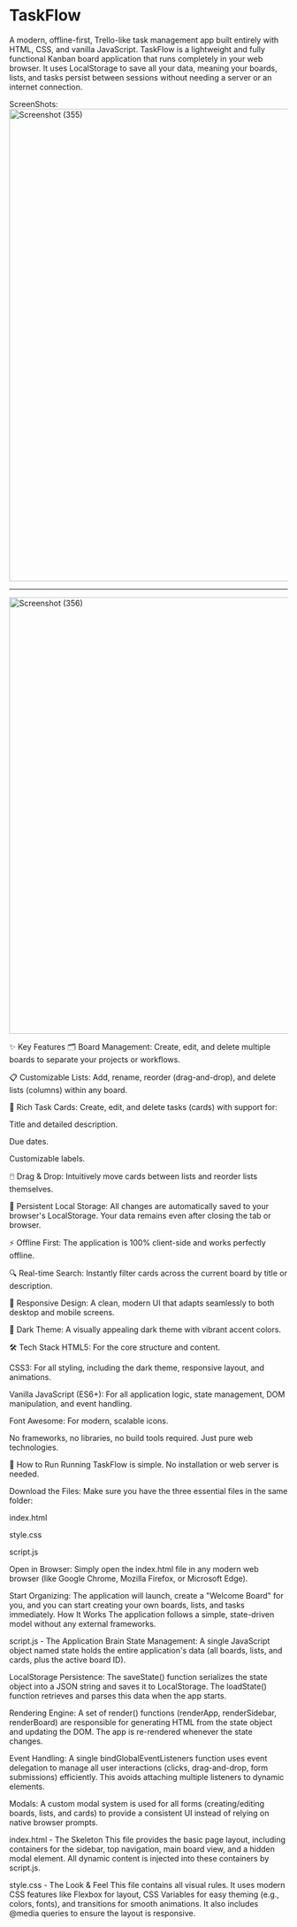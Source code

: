 # TaskFlow
A modern, offline-first, Trello-like task management app built entirely with HTML, CSS, and vanilla JavaScript.
TaskFlow is a lightweight and fully functional Kanban board application that runs completely in your web browser. It uses LocalStorage to save all your data, meaning your boards, lists, and tasks persist between sessions without needing a server or an internet connection.

ScreenShots:
<img width="1911" height="854" alt="Screenshot (355)" src="https://github.com/user-attachments/assets/8286d01a-796f-4a04-819a-ea6651421330" /><hr>
<img width="1869" height="789" alt="Screenshot (356)" src="https://github.com/user-attachments/assets/f91bd6b9-e445-4fda-b5b7-4571bb6cb8e8" />


✨ Key Features
🗂️ Board Management: Create, edit, and delete multiple boards to separate your projects or workflows.

📋 Customizable Lists: Add, rename, reorder (drag-and-drop), and delete lists (columns) within any board.

📝 Rich Task Cards: Create, edit, and delete tasks (cards) with support for:

Title and detailed description.

Due dates.

Customizable labels.

🖱️ Drag & Drop: Intuitively move cards between lists and reorder lists themselves.

💾 Persistent Local Storage: All changes are automatically saved to your browser's LocalStorage. Your data remains even after closing the tab or browser.

⚡ Offline First: The application is 100% client-side and works perfectly offline.

🔍 Real-time Search: Instantly filter cards across the current board by title or description.

📱 Responsive Design: A clean, modern UI that adapts seamlessly to both desktop and mobile screens.

🎨 Dark Theme: A visually appealing dark theme with vibrant accent colors.

🛠️ Tech Stack
HTML5: For the core structure and content.

CSS3: For all styling, including the dark theme, responsive layout, and animations.

Vanilla JavaScript (ES6+): For all application logic, state management, DOM manipulation, and event handling.

Font Awesome: For modern, scalable icons.

No frameworks, no libraries, no build tools required. Just pure web technologies.

🚀 How to Run
Running TaskFlow is simple. No installation or web server is needed.

Download the Files: Make sure you have the three essential files in the same folder:

index.html

style.css

script.js

Open in Browser: Simply open the index.html file in any modern web browser (like Google Chrome, Mozilla Firefox, or Microsoft Edge).

Start Organizing: The application will launch, create a "Welcome Board" for you, and you can start creating your own boards, lists, and tasks immediately.
How It Works
The application follows a simple, state-driven model without any external frameworks.

script.js - The Application Brain
State Management: A single JavaScript object named state holds the entire application's data (all boards, lists, and cards, plus the active board ID).

LocalStorage Persistence: The saveState() function serializes the state object into a JSON string and saves it to LocalStorage. The loadState() function retrieves and parses this data when the app starts.

Rendering Engine: A set of render() functions (renderApp, renderSidebar, renderBoard) are responsible for generating HTML from the state object and updating the DOM. The app is re-rendered whenever the state changes.

Event Handling: A single bindGlobalEventListeners function uses event delegation to manage all user interactions (clicks, drag-and-drop, form submissions) efficiently. This avoids attaching multiple listeners to dynamic elements.

Modals: A custom modal system is used for all forms (creating/editing boards, lists, and cards) to provide a consistent UI instead of relying on native browser prompts.

index.html - The Skeleton
This file provides the basic page layout, including containers for the sidebar, top navigation, main board view, and a hidden modal element. All dynamic content is injected into these containers by script.js.

style.css - The Look & Feel
This file contains all visual rules. It uses modern CSS features like Flexbox for layout, CSS Variables for easy theming (e.g., colors, fonts), and transitions for smooth animations. It also includes @media queries to ensure the layout is responsive.
